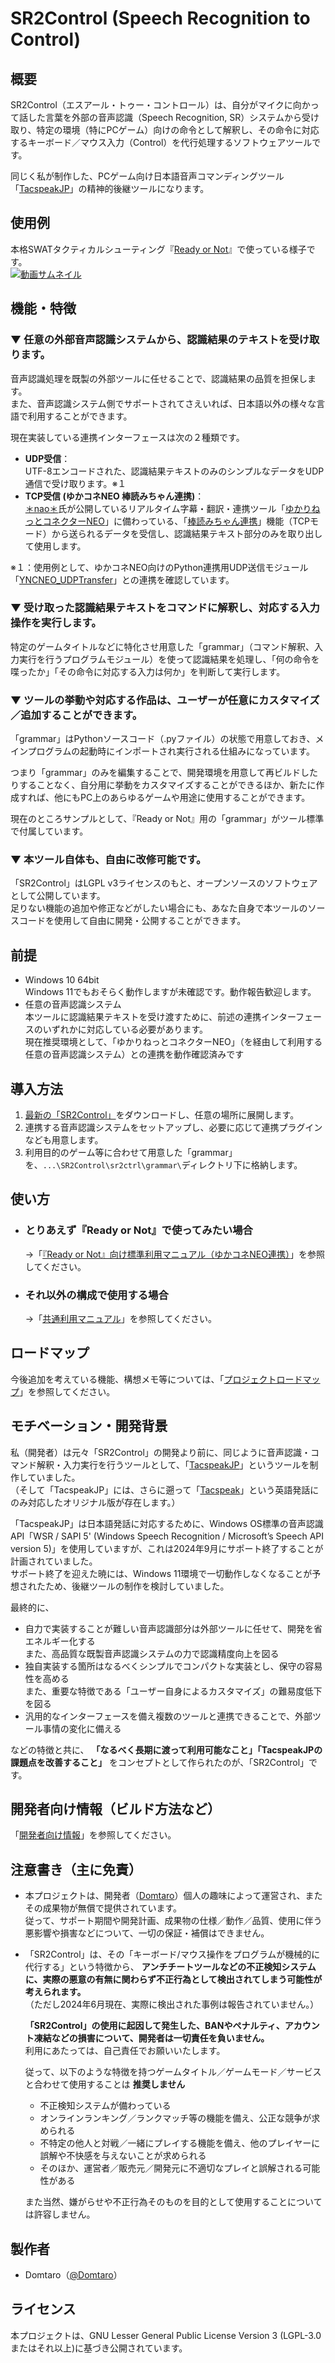# SR2Control (Speech Recognition to Control)  
## 概要  
SR2Control（エスアール・トゥー・コントロール）は、自分がマイクに向かって話した言葉を外部の音声認識（Speech Recognition, SR）システムから受け取り、特定の環境（特にPCゲーム）向けの命令として解釈し、その命令に対応するキーボード／マウス入力（Control）を代行処理するソフトウェアツールです。  

同じく私が制作した、PCゲーム向け日本語音声コマンディングツール「[TacspeakJP](https://github.com/Domtaro/tacspeakJP)」の精神的後継ツールになります。

## 使用例
本格SWATタクティカルシューティング『[Ready or Not](https://store.steampowered.com/app/1144200/Ready_or_Not/)』で使っている様子です。  
[![動画サムネイル](http://img.youtube.com/vi/169Dqy98beA/maxresdefault.jpg)](https://youtu.be/169Dqy98beA)

## 機能・特徴  
### ▼ 任意の外部音声認識システムから、認識結果のテキストを受け取ります。  
音声認識処理を既製の外部ツールに任せることで、認識結果の品質を担保します。  
また、音声認識システム側でサポートされてさえいれば、日本語以外の様々な言語で利用することができます。

現在実装している連携インターフェースは次の２種類です。  
-	**UDP受信**：  
	UTF-8エンコードされた、認識結果テキストのみのシンプルなデータをUDP通信で受け取ります。※１  
-	**TCP受信 (ゆかコネNEO 棒読みちゃん連携)**：  
	[＊nao＊](https://x.com/mikasa231)氏が公開しているリアルタイム字幕・翻訳・連携ツール「[ゆかりねっとコネクターNEO](https://nmori.github.io/yncneo-Docs/)」に備わっている、「[棒読みちゃん連携](https://nmori.github.io/yncneo-Docs/plugin/plugin_bouyomi/)」機能（TCPモード）から送られるデータを受信し、認識結果テキスト部分のみを取り出して使用します。  

※１：使用例として、ゆかコネNEO向けのPython連携用UDP送信モジュール「[YNCNEO_UDPTransfer](https://github.com/Domtaro/YNCNEO_UDPTransfer)」との連携を確認しています。  

### ▼ 受け取った認識結果テキストをコマンドに解釈し、対応する入力操作を実行します。  
特定のゲームタイトルなどに特化させ用意した「grammar」（コマンド解釈、入力実行を行うプログラムモジュール）を使って認識結果を処理し、「何の命令を喋ったか」「その命令に対応する入力は何か」を判断して実行します。  

### ▼ ツールの挙動や対応する作品は、ユーザーが任意にカスタマイズ／追加することができます。
「grammar」はPythonソースコード（.pyファイル）の状態で用意しておき、メインプログラムの起動時にインポートされ実行される仕組みになっています。  

つまり「grammar」のみを編集することで、開発環境を用意して再ビルドしたりすることなく、自分用に挙動をカスタマイズすることができるほか、新たに作成すれば、他にもPC上のあらゆるゲームや用途に使用することができます。

現在のところサンプルとして、『Ready or Not』用の「grammar」がツール標準で付属しています。  

### ▼ 本ツール自体も、自由に改修可能です。  
「SR2Control」はLGPL v3ライセンスのもと、オープンソースのソフトウェアとして公開しています。  
足りない機能の追加や修正などがしたい場合にも、あなた自身で本ツールのソースコードを使用して自由に開発・公開することができます。  

## 前提  
-	Windows 10 64bit  
	Windows 11でもおそらく動作しますが未確認です。動作報告歓迎します。  
-	任意の音声認識システム  
	本ツールに認識結果テキストを受け渡すために、前述の連携インターフェースのいずれかに対応している必要があります。  
	現在推奨環境として、「ゆかりねっとコネクターNEO」（を経由して利用する任意の音声認識システム）との連携を動作確認済みです  

## 導入方法  
1.	[最新の「SR2Control」](https://github.com/Domtaro/SR2Control/releases/latest/)をダウンロードし、任意の場所に展開します。  
2.	連携する音声認識システムをセットアップし、必要に応じて連携プラグインなども用意します。  
3.	利用目的のゲーム等に合わせて用意した「grammar」を、`...\SR2Control\sr2ctrl\grammar\`ディレクトリ下に格納します。  

## 使い方  
-	### とりあえず『Ready or Not』で使ってみたい場合  
	→「[『Ready or Not』向け標準利用マニュアル（ゆかコネNEO連携）](https://github.com/Domtaro/SR2Control/discussions/1)」を参照してください。  

-	### それ以外の構成で使用する場合  
	→「[共通利用マニュアル](https://github.com/Domtaro/SR2Control/discussions/3)」を参照してください。  

## ロードマップ  
今後追加を考えている機能、構想メモ等については、「[プロジェクトロードマップ](https://github.com/Domtaro/SR2Control/discussions/4)」を参照してください。  

## モチベーション・開発背景  
私（開発者）は元々「SR2Control」の開発より前に、同じように音声認識・コマンド解釈・入力実行を行うツールとして、「[TacspeakJP](https://github.com/Domtaro/tacspeakJP)」というツールを制作していました。  
（そして「TacspeakJP」には、さらに遡って「[Tacspeak](https://github.com/jwebmeister/tacspeak)」という英語発話にのみ対応したオリジナル版が存在します。）  

「TacspeakJP」は日本語発話に対応するために、Windows OS標準の音声認識API「WSR / SAPI 5' (Windows Speech Recognition / Microsoft’s Speech API version 5)」を使用していますが、これは2024年9月にサポート終了することが計画されていました。  
サポート終了を迎えた暁には、Windows 11環境で一切動作しなくなることが予想されたため、後継ツールの制作を検討していました。  

最終的に、  
-	自力で実装することが難しい音声認識部分は外部ツールに任せて、開発を省エネルギー化する  
	また、高品質な既製音声認識システムの力で認識精度向上を図る
-	独自実装する箇所はなるべくシンプルでコンパクトな実装とし、保守の容易性を高める  
	また、重要な特徴である「ユーザー自身によるカスタマイズ」の難易度低下を図る  
-	汎用的なインターフェースを備え複数のツールと連携できることで、外部ツール事情の変化に備える  

などの特徴と共に、 **「なるべく長期に渡って利用可能なこと」「TacspeakJPの課題点を改善すること」** をコンセプトとして作られたのが、「SR2Control」です。  

## 開発者向け情報（ビルド方法など）
「[開発者向け情報](https://github.com/Domtaro/SR2Control/discussions/8)」を参照してください。  

## 注意書き（主に免責）
-	本プロジェクトは、開発者（[Domtaro](https://github.com/Domtaro)）個人の趣味によって運営され、またその成果物が無償で提供されています。  
	従って、サポート期間や開発計画、成果物の仕様／動作／品質、使用に伴う悪影響や損害などについて、一切の保証・補償はできません。  
-	「SR2Control」は、その「キーボード/マウス操作をプログラムが機械的に代行する」という特徴から、 **アンチチートツールなどの不正検知システムに、実際の悪意の有無に関わらず不正行為として検出されてしまう可能性が考えられます。**  
	（ただし2024年6月現在、実際に検出された事例は報告されていません。）  

	**「SR2Control」の使用に起因して発生した、BANやペナルティ、アカウント凍結などの損害について、開発者は一切責任を負いません。**  
	利用にあたっては、自己責任でお願いいたします。  

	従って、以下のような特徴を持つゲームタイトル／ゲームモード／サービスと合わせて使用することは **推奨しません**  
	-	不正検知システムが備わっている  
	-	オンラインランキング／ランクマッチ等の機能を備え、公正な競争が求められる  
	-	不特定の他人と対戦／一緒にプレイする機能を備え、他のプレイヤーに誤解や不快感を与えないことが求められる  
	-	そのほか、運営者／販売元／開発元に不適切なプレイと誤解される可能性がある  

	また当然、嫌がらせや不正行為そのものを目的として使用することについては許容しません。  

## 製作者  
-	Domtaro（[@Domtaro](https://github.com/Domtaro)）  

## ライセンス  
本プロジェクトは、GNU Lesser General Public License Version 3 (LGPL-3.0 またはそれ以上)に基づき公開されています。  

